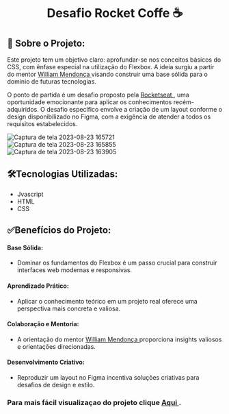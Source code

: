 <h1 align="center">Desafio Rocket Coffe ☕</h1>

## :memo: Sobre o Projeto:
Este projeto tem um objetivo claro: aprofundar-se nos conceitos básicos do CSS, com ênfase especial na utilização do Flexbox. A ideia surgiu a partir do mentor <a href="http://github.com/williamrmendonca"> William Mendonça </a> visando construir uma base sólida para o domínio de futuras tecnologias.

O ponto de partida é um desafio proposto pela  <a href = "https://efficient-sloth-d85.notion.site/Desafio-RocketCoffee-7802895f0dd44da5a6f71a64badc7e72"> Rocketseat </a>, uma oportunidade emocionante para aplicar os conhecimentos recém-adquiridos. O desafio específico envolve a criação de um layout conforme o design disponibilizado no Figma, com a exigência de atender a todos os requisitos estabelecidos.


![Captura de tela 2023-08-23 165721](https://github.com/ketvint3/DesafioRocket/assets/124752451/736c3b2b-81f3-45fb-9ab5-bcb178b63cea)
![Captura de tela 2023-08-23 165855](https://github.com/ketvint3/DesafioRocket/assets/124752451/6340a7fc-4e57-431c-8b82-80c654d85887)
![Captura de tela 2023-08-23 163905](https://github.com/ketvint3/DesafioRocket/assets/124752451/a7b48fa1-74fb-47ce-a62d-d8c96f2c36cf)










## 🛠️Tecnologias Utilizadas:
* Jvascript
* HTML
* CSS

## ✅Benefícios do Projeto:

#### Base Sólida:
* Dominar os fundamentos do Flexbox é um passo crucial para construir interfaces web modernas e responsivas.

#### Aprendizado Prático: 
* Aplicar o conhecimento teórico em um projeto real oferece uma perspectiva mais concreta e valiosa.

#### Colaboração e Mentoria: 
* A orientação do mentor <a href="http://github.com/williamrmendonca"> William Mendonça </a> proporciona insights valiosos e orientações direcionadas.

#### Desenvolvimento Criativo: 
* Reproduzir um layout no Figma incentiva soluções criativas para desafios de design e estilo.


 ###  Para mais fácil visualizaçao do projeto clique <a href="http://127.0.0.1:5500/index.html/#"> Aqui </a>.







